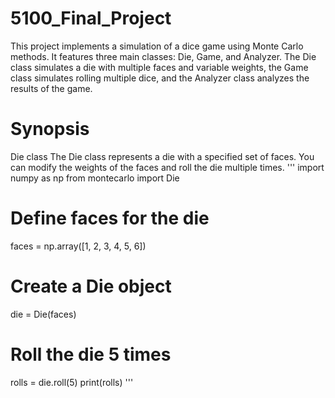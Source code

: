 # 5100_Final_Project
This project implements a simulation of a dice game using Monte Carlo methods. It features three main classes: Die, Game, and Analyzer. The Die class simulates a die with multiple faces and variable weights, the Game class simulates rolling multiple dice, and the Analyzer class analyzes the results of the game.
# Synopsis
Die class
The Die class represents a die with a specified set of faces. You can modify the weights of the faces and roll the die multiple times.
'''
import numpy as np
from montecarlo import Die

# Define faces for the die
faces = np.array([1, 2, 3, 4, 5, 6])

# Create a Die object
die = Die(faces)

# Roll the die 5 times
rolls = die.roll(5)
print(rolls)
'''
